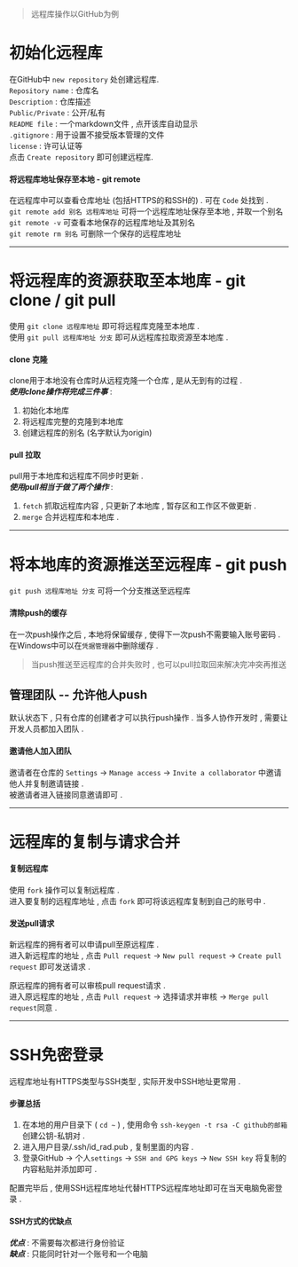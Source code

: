 >远程库操作以GitHub为例

<div id="初始化远程库"></div>

# 初始化远程库
在GitHub中 `new repository` 处创建远程库.  
`Repository name` : 仓库名  
`Description` : 仓库描述  
`Public/Private` : 公开/私有  
`README file` : 一个markdown文件 , 点开该库自动显示  
`.gitignore` : 用于设置不接受版本管理的文件  
`license` : 许可认证等  
点击 `Create repository` 即可创建远程库.
#### 将远程库地址保存至本地 - git remote
在远程库中可以查看仓库地址 (包括HTTPS的和SSH的) . 可在 `Code` 处找到 .  
`git remote add 别名 远程库地址` 可将一个远程库地址保存至本地 , 并取一个别名  
`git remote -v` 可查看本地保存的远程库地址及其别名  
`git remote rm 别名` 可删除一个保存的远程库地址

---

<div id="将远程库的资源获取至本地库"></div>

# 将远程库的资源获取至本地库 - git clone / git pull
使用 `git clone 远程库地址` 即可将远程库克隆至本地库 .  
使用 `git pull 远程库地址 分支` 即可从远程库拉取资源至本地库 .  

#### clone 克隆
clone用于本地没有仓库时从远程克隆一个仓库 , 是从无到有的过程 .  
***使用clone操作将完成三件事*** :  
1. 初始化本地库
2. 将远程库完整的克隆到本地库
3. 创建远程库的别名 (名字默认为origin)

#### pull 拉取
pull用于本地库和远程库不同步时更新 .  
***使用pull相当于做了两个操作*** :
1. `fetch` 抓取远程库内容 , 只更新了本地库 , 暂存区和工作区不做更新 .
2. `merge` 合并远程库和本地库 .

---

<div id="将本地库的资源推送至远程库"></div>

# 将本地库的资源推送至远程库 - git push
`git push 远程库地址 分支` 可将一个分支推送至远程库

#### 清除push的缓存
在一次push操作之后 , 本地将保留缓存 , 使得下一次push不需要输入账号密码 .  
在Windows中可以在`凭据管理器`中删除缓存 .  
>当push推送至远程库的合并失败时 , 也可以pull拉取回来解决完冲突再推送

## 管理团队 -- 允许他人push
默认状态下 , 只有仓库的创建者才可以执行push操作 . 当多人协作开发时 , 需要让开发人员都加入团队 .  
#### 邀请他人加入团队
邀请者在仓库的 `Settings` -> `Manage access` -> `Invite a collaborator` 中邀请他人并复制邀请链接 .  
被邀请者进入链接同意邀请即可 .  

---

<div id="远程库的复制与请求合并"></div>

# 远程库的复制与请求合并
#### 复制远程库
使用 `fork` 操作可以复制远程库 .  
进入要复制的远程库地址 , 点击 `fork` 即可将该远程库复制到自己的账号中 .
#### 发送pull请求
新远程库的拥有者可以申请pull至原远程库 .  
进入新远程库的地址 , 点击 `Pull request` -> `New pull request` -> `Create pull request` 即可发送请求 .  

原远程库的拥有者可以审核pull request请求 .  
进入原远程库的地址 , 点击 `Pull request` -> 选择请求并审核 -> `Merge pull request`同意 .  

---

<div id="SSH免密登录"></div>

# SSH免密登录
远程库地址有HTTPS类型与SSH类型 , 实际开发中SSH地址更常用 .  
#### 步骤总括
1. 在本地的用户目录下 ( `cd ~` ) , 使用命令 `ssh-keygen -t rsa -C github的邮箱` 创建公钥-私钥对 .  
2. 进入用户目录/.ssh/id_rad.pub , 复制里面的内容 .  
3. 登录GitHub -> 个人`settings` -> `SSH and GPG keys` -> `New SSH key` 将复制的内容粘贴并添加即可 .  

配置完毕后 , 使用SSH远程库地址代替HTTPS远程库地址即可在当天电脑免密登录 .  

#### SSH方式的优缺点
***优点*** : 不需要每次都进行身份验证  
***缺点*** : 只能同时针对一个账号和一个电脑